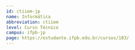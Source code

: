 ```yaml
---
id: ctiiem-jp
name: Informática
abbreviation: ctiiem
level: Curso Técnico
campus: ifpb-jp
page: https://estudante.ifpb.edu.br/cursos/183/
---
```

